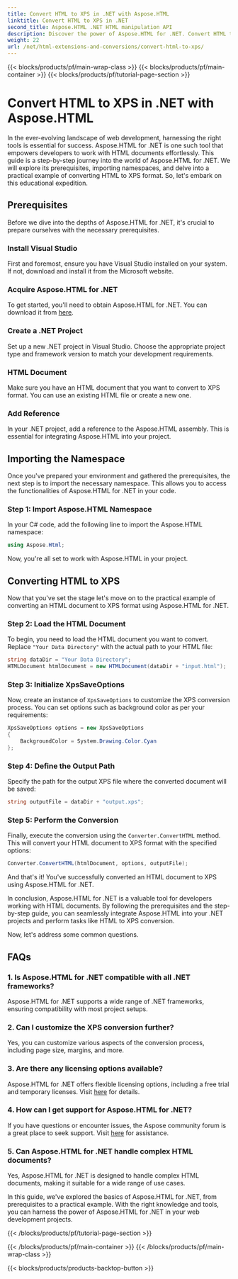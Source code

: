 ```yaml
---
title: Convert HTML to XPS in .NET with Aspose.HTML
linktitle: Convert HTML to XPS in .NET
second_title: Aspose.HTML .NET HTML manipulation API
description: Discover the power of Aspose.HTML for .NET. Convert HTML to XPS effortlessly. Prerequisites, step-by-step guide, and FAQs included.
weight: 22
url: /net/html-extensions-and-conversions/convert-html-to-xps/
---
```


{{< blocks/products/pf/main-wrap-class >}}
{{< blocks/products/pf/main-container >}}
{{< blocks/products/pf/tutorial-page-section >}}

# Convert HTML to XPS in .NET with Aspose.HTML


In the ever-evolving landscape of web development, harnessing the right tools is essential for success. Aspose.HTML for .NET is one such tool that empowers developers to work with HTML documents effortlessly. This guide is a step-by-step journey into the world of Aspose.HTML for .NET. We will explore its prerequisites, importing namespaces, and delve into a practical example of converting HTML to XPS format. So, let's embark on this educational expedition.

## Prerequisites

Before we dive into the depths of Aspose.HTML for .NET, it's crucial to prepare ourselves with the necessary prerequisites.

### Install Visual Studio

First and foremost, ensure you have Visual Studio installed on your system. If not, download and install it from the Microsoft website.

### Acquire Aspose.HTML for .NET

To get started, you'll need to obtain Aspose.HTML for .NET. You can download it from [here](https://releases.aspose.com/html/net/).

### Create a .NET Project

Set up a new .NET project in Visual Studio. Choose the appropriate project type and framework version to match your development requirements.

### HTML Document

Make sure you have an HTML document that you want to convert to XPS format. You can use an existing HTML file or create a new one.

### Add Reference

In your .NET project, add a reference to the Aspose.HTML assembly. This is essential for integrating Aspose.HTML into your project.

## Importing the Namespace

Once you've prepared your environment and gathered the prerequisites, the next step is to import the necessary namespace. This allows you to access the functionalities of Aspose.HTML for .NET in your code.

### Step 1: Import Aspose.HTML Namespace

In your C# code, add the following line to import the Aspose.HTML namespace:

```csharp
using Aspose.Html;
```

Now, you're all set to work with Aspose.HTML in your project.

## Converting HTML to XPS

Now that you've set the stage let's move on to the practical example of converting an HTML document to XPS format using Aspose.HTML for .NET.

### Step 2: Load the HTML Document

To begin, you need to load the HTML document you want to convert. Replace `"Your Data Directory"` with the actual path to your HTML file:

```csharp
string dataDir = "Your Data Directory";
HTMLDocument htmlDocument = new HTMLDocument(dataDir + "input.html");
```

### Step 3: Initialize XpsSaveOptions

Now, create an instance of `XpsSaveOptions` to customize the XPS conversion process. You can set options such as background color as per your requirements:

```csharp
XpsSaveOptions options = new XpsSaveOptions
{
    BackgroundColor = System.Drawing.Color.Cyan
};
```

### Step 4: Define the Output Path

Specify the path for the output XPS file where the converted document will be saved:

```csharp
string outputFile = dataDir + "output.xps";
```

### Step 5: Perform the Conversion

Finally, execute the conversion using the `Converter.ConvertHTML` method. This will convert your HTML document to XPS format with the specified options:

```csharp
Converter.ConvertHTML(htmlDocument, options, outputFile);
```

And that's it! You've successfully converted an HTML document to XPS using Aspose.HTML for .NET.

In conclusion, Aspose.HTML for .NET is a valuable tool for developers working with HTML documents. By following the prerequisites and the step-by-step guide, you can seamlessly integrate Aspose.HTML into your .NET projects and perform tasks like HTML to XPS conversion.

Now, let's address some common questions.

## FAQs

### 1. Is Aspose.HTML for .NET compatible with all .NET frameworks?
   Aspose.HTML for .NET supports a wide range of .NET frameworks, ensuring compatibility with most project setups.

### 2. Can I customize the XPS conversion further?
   Yes, you can customize various aspects of the conversion process, including page size, margins, and more.

### 3. Are there any licensing options available?
   Aspose.HTML for .NET offers flexible licensing options, including a free trial and temporary licenses. Visit [here](https://purchase.aspose.com/buy) for details.

### 4. How can I get support for Aspose.HTML for .NET?
   If you have questions or encounter issues, the Aspose community forum is a great place to seek support. Visit [here](https://forum.aspose.com/) for assistance.

### 5. Can Aspose.HTML for .NET handle complex HTML documents?
   Yes, Aspose.HTML for .NET is designed to handle complex HTML documents, making it suitable for a wide range of use cases.

In this guide, we've explored the basics of Aspose.HTML for .NET, from prerequisites to a practical example. With the right knowledge and tools, you can harness the power of Aspose.HTML for .NET in your web development projects.

{{< /blocks/products/pf/tutorial-page-section >}}

{{< /blocks/products/pf/main-container >}}
{{< /blocks/products/pf/main-wrap-class >}}

{{< blocks/products/products-backtop-button >}}
